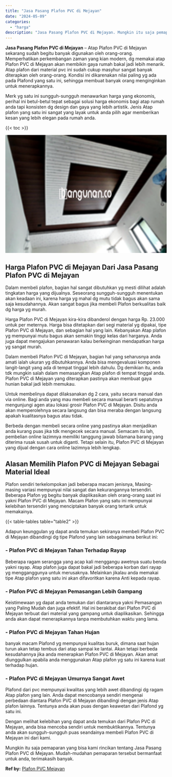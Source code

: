 ```yaml
---
title: "Jasa Pasang Plafon PVC di Mejayan"
date: "2024-05-09"
categories: 
  - "harga"
description: "Jasa Pasang Plafon PVC di Mejayan. Mungkin itu saja pemaparan yang bisa kami rincikan tentang Jasa Pasang Plafon PVC di Mejayan. Mudah-mudahan pemaparan ters..."
---
```


**Jasa Pasang Plafon PVC di Mejayan** – Atap Plafon PVC di Mejayan sekarang sudah begitu banyak digunakan oleh orang-orang. Memperhatikan perkembangan zaman yang kian modern, dg memakai atap Plafon PVC di Mejayan akan membikin gaya rumah bakal jadi lebih menarik. Atap plafon dari material pvc ini sudah cukup masyhur sangat banyak diterapkan oleh orang-orang. Kondisi ini dikarenakan nilai paling yg ada pada Plafond yang satu ini, sehingga membuat banyak orang menginginkan untuk menerapkannya.

Merk yg satu ini sungguh-sungguh menawarkan harga yang ekonomis, perihal ini betul-betul tepat sebagai solusi harga ekonomis bagi atap rumah anda tapi konsisten dg design dan gaya yang lebih artistik. Jenis Atap plafon yang satu ini sangat yang layak untuk anda pilih agar memberikan kesan yang lebih elegan pada rumah anda.

{{< toc >}}

![Jasa Pasang Plafon PVC di Mejayan](/images/flafond-pvc-murah05.png)

## Harga Plafon PVC di Mejayan Dari Jasa Pasang Plafon PVC di Mejayan

Dalam membeli plafon, bagian hal sangat dibutuhkan yg mesti dilihat adalah tingkatan harga yang dijualnya. Seseorang sungguh-sungguh menentukan akan keadaan ini, karena harga yg mahal dg mutu tidak bagus akan sama saja kesudahannya. Akan sangat bagus jika membeli Plafon berkualitas baik dg harga yg murah.

Harga Plafon PVC di Mejayan kira-kira dibanderol dengan harga Rp. 23.000 untuk per meternya. Harga bisa ditetapkan dari segi material yg dipakai, tipe Plafon PVC di Mejayan, dan sebagian hal yang lain. Kebanyakan Atap plafon yg mempunyai mutu bagus akan semakin tinggi kelas dari harganya. Anda juga dapat mengajukan penawaran kalau berkeinginan mendapatkan harga yg sangat murah.

Dalam membeli Plafon PVC di Mejayan, bagian hal yang seharusnya anda amati ialah ukuran yg dibutuhkannya. Anda bisa mengevaluasi komponen langit-langit yang ada di tempat tinggal lebih dahulu. Dg demikian itu, anda tdk mungkin salah dalam memasangkan Atap plafon di tempat tinggal anda. Plafon PVC di Mejayan yang diterapkan pastinya akan membuat gaya hunian bakal jadi lebih memukau.

Untuk membelinya dapat dilaksanakan dg 2 cara, yaitu secara manual dan via online. Bagi anda yang mau membeli secara manual berarti sepatutnya mengunjungi agen atau lokasi grosir Plafon PVC di Mejayan. Disitu anda akan memperolehnya secara langsung dan bisa meraba dengan langsung apakah kualitasnya bagus atau tidak.

Berbeda dengan membeli secara online yang pastinya akan menjadikan anda kurang puas jika tdk mengecek secara manual. Semacam itu lah, pembelian online lazimnya memiliki tanggung jawab bilamana barang yang diterima rusak susah untuk diganti. Tetapi selain itu, Plafon PVC di Mejayan yang dijual dengan cara online lazimnya lebih lengkap.

## Alasan Memilih Plafon PVC di Mejayan Sebagai Material Ideal

Plafon sendiri terkelompokan jadi beberapa macam jenisnya, Masing-masing variasi mempunyai nilai sangat dan kekurangannya tersendiri. Beberapa Plafon yg begitu banyak diaplikasikan oleh orang-orang saat ini yakni Plafon PVC di Mejayan. Macam Plafon yang satu ini mempunyai kelebihan tersendiri yang menciptakan banyak orang tertarik untuk memakainya.

{{< table-tables table="table2" >}}

Adapun keunggulan yg dapat anda temukan sekiranya membeli Plafon PVC di Mejayan dibandingi dg tipe Plafond yang lain sebagaimana berikut ini:

### \- Plafon PVC di Mejayan Tahan Terhadap Rayap

Beberapa ragam serangga yang acap kali menggangu awetnya suatu benda yakni rayap. Atap plafon juga dapat bakal jadi beberapa korban dari rayap yg mengganggunya untuk merusaknya. Melainkan jikalau anda memakai tipe Atap plafon yang satu ini akan difavoritkan karena Anti kepada rayap.

### \- Plafon PVC di Mejayan Pemasangan Lebih Gampang

Keistimewaan yg dapat anda temukan dari diantaranya yakni Pemasangan yang Paling Mudah dan juga efektif. Hal ini berakibat dari Plafon PVC di Mejayan terbuat dari material yang gampang untuk diaplikasikan. Sehingga anda akan dapat menerapkannya tanpa membutuhkan waktu yang lama.

### \- Plafon PVC di Mejayan Tahan Hujan

banyak macam Plafond yg mempunyai kualitas buruk, dimana saat hujan turun akan tetap tembus dari atap sampai ke lantai. Akan tetapi berbeda kesudahannya jika anda menerapkan Plafon PVC di Mejayan. Akan amat diunggulkan apabila anda menggunakan Atap plafon yg satu ini karena kuat terhadap hujan.

### \- Plafon PVC di Mejayan Umurnya Sangat Awet

Plafond dari pvc mempunyai kwalitas yang lebih awet dibandingi dg ragam Atap plafon yang lain. Anda dapat mencobanya sendiri mengenai perbedaan diantara Plafon PVC di Mejayan dibandingi dengan jenis Atap plafon lainnya. Tentunya anda akan puas dengan keawetan dari Plafond yg satu ini.

Dengan melihat kelebihan yang dapat anda temukan dari Plafon PVC di Mejayan, anda bisa mencoba sendiri untuk membuktikannya. Tentunya anda akan sungguh-sungguh puas seandainya membeli Plafon PVC di Mejayan ini dari kami.

Mungkin itu saja pemaparan yang bisa kami rincikan tentang Jasa Pasang Plafon PVC di Mejayan. Mudah-mudahan pemaparan tersebut bermanfaat untuk anda, terimakasih banyak.

**Ref by:** [Plafon PVC Mejayan](https://id.wikipedia.org/wiki/Plafon)
